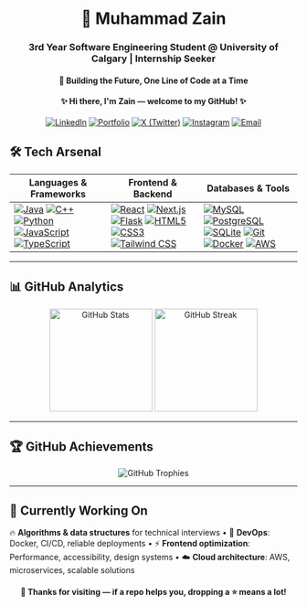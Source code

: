 <div align="center">
  <h1>👋 Muhammad Zain</h1>
  <h3>3rd Year Software Engineering Student @ University of Calgary | Internship Seeker</h3>
  <h4>🚀 Building the Future, One Line of Code at a Time</h4>
  <h4>✨ Hi there, I'm Zain — welcome to my GitHub! ✨</h4>
  
  [![LinkedIn](https://img.shields.io/badge/LinkedIn-0077B5?style=for-the-badge&logo=linkedin&logoColor=white)](https://www.linkedin.com/in/muhammad-zain03/)
  [![Portfolio](https://img.shields.io/badge/Portfolio-000000?style=for-the-badge&logo=vercel&logoColor=white)](https://muhammadzainweb.vercel.app/)
  [![X (Twitter)](https://img.shields.io/badge/X-000000?style=for-the-badge&logo=x&logoColor=white)](https://x.com/muhammadzain003)
  [![Instagram](https://img.shields.io/badge/Instagram-E4405F?style=for-the-badge&logo=instagram&logoColor=white)](https://www.instagram.com/muhammad_zain14/)
  [![Email](https://img.shields.io/badge/Gmail-D14836?style=for-the-badge&logo=gmail&logoColor=white)](mailto:muhammadzain0476@gmail.com)
</div>

## 🛠️ **Tech Arsenal**

**Languages & Frameworks** | **Frontend & Backend** | **Databases & Tools**
---|---|---
[![Java](https://img.shields.io/badge/Java-ED8B00?style=flat-square&logo=openjdk&logoColor=white)](https://docs.oracle.com/en/java/) [![C++](https://img.shields.io/badge/C%2B%2B-00599C?style=flat-square&logo=c%2B%2B&logoColor=white)](https://isocpp.org/) [![Python](https://img.shields.io/badge/Python-3776AB?style=flat-square&logo=python&logoColor=white)](https://docs.python.org/) [![JavaScript](https://img.shields.io/badge/JavaScript-F7DF1E?style=flat-square&logo=javascript&logoColor=black)](https://developer.mozilla.org/docs/Web/JavaScript) [![TypeScript](https://img.shields.io/badge/TypeScript-007ACC?style=flat-square&logo=typescript&logoColor=white)](https://www.typescriptlang.org/docs/) | [![React](https://img.shields.io/badge/React-20232A?style=flat-square&logo=react&logoColor=61DAFB)](https://react.dev/) [![Next.js](https://img.shields.io/badge/Next.js-000000?style=flat-square&logo=next.js&logoColor=white)](https://nextjs.org/docs) [![Flask](https://img.shields.io/badge/Flask-000000?style=flat-square&logo=flask&logoColor=white)](https://flask.palletsprojects.com/) [![HTML5](https://img.shields.io/badge/HTML5-E34F26?style=flat-square&logo=html5&logoColor=white)](https://developer.mozilla.org/docs/Web/HTML) [![CSS3](https://img.shields.io/badge/CSS3-1572B6?style=flat-square&logo=css3&logoColor=white)](https://developer.mozilla.org/docs/Web/CSS) [![Tailwind CSS](https://img.shields.io/badge/Tailwind_CSS-38B2AC?style=flat-square&logo=tailwind-css&logoColor=white)](https://tailwindcss.com/docs) | [![MySQL](https://img.shields.io/badge/MySQL-4479A1?style=flat-square&logo=mysql&logoColor=white)](https://dev.mysql.com/doc/) [![PostgreSQL](https://img.shields.io/badge/PostgreSQL-316192?style=flat-square&logo=postgresql&logoColor=white)](https://www.postgresql.org/docs/) [![SQLite](https://img.shields.io/badge/SQLite-07405E?style=flat-square&logo=sqlite&logoColor=white)](https://www.sqlite.org/docs.html) [![Git](https://img.shields.io/badge/Git-F05032?style=flat-square&logo=git&logoColor=white)](https://git-scm.com/docs) [![Docker](https://img.shields.io/badge/Docker-2496ED?style=flat-square&logo=docker&logoColor=white)](https://docs.docker.com/) [![AWS](https://img.shields.io/badge/AWS-FF9900?style=flat-square&logo=amazonaws&logoColor=white)](https://docs.aws.amazon.com/)

---

## 📊 **GitHub Analytics**

<div align="center">
  <img height="180em" src="https://github-readme-stats.vercel.app/api?username=muhammadzain03&show_icons=true&theme=radical&hide_border=true&bg_color=0D1117&title_color=58A6FF&text_color=FFFFFF&icon_color=58A6FF&hide=contribs,prs" alt="GitHub Stats" />
  <img height="180em" src="https://github-readme-streak-stats.herokuapp.com/?user=muhammadzain03&theme=radical&hide_border=true&background=0D1117&stroke=58A6FF&ring=58A6FF&fire=58A6FF&currStreakNum=FFFFFF&sideNums=FFFFFF&currStreakLabel=58A6FF&sideLabels=58A6FF&dates=FFFFFF" alt="GitHub Streak" />
</div>

---

## 🏆 **GitHub Achievements**

<div align="center">
  <img src="https://github-trophies.vercel.app/?username=muhammadzain03&theme=radical&no-frame=true&no-bg=true&margin-w=8&margin-h=8&row=1&column=7" alt="GitHub Trophies" />
</div>

---

## 🚧 **Currently Working On**
🔥 **Algorithms & data structures** for technical interviews • 🐳 **DevOps**: Docker, CI/CD, reliable deployments • ⚡ **Frontend optimization**: Performance, accessibility, design systems • ☁️ **Cloud architecture**: AWS, microservices, scalable solutions

<div align="center">
  <h4>🙌 Thanks for visiting — if a repo helps you, dropping a ⭐ means a lot!</h4>
</div>